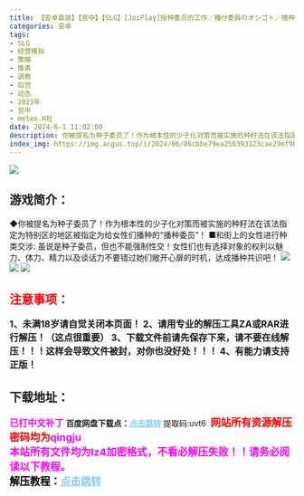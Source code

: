 ```yaml
---
title: 【安卓直装】【官中】【SLG】[JoiPlay]授种委员的工作／種付委員のオシゴト／播种委员会工作中
categories: 安卓
tags:
- SLG
- 经营模拟
- 策略
- 像素
- 调教
- 后宫
- 动态
- 2023年
- 官中
- meteo.H社
date: 2024-6-1 11:02:00
description: 你被提名为种子委员了！作为根本性的少子化对策而被实施的种籽法在该法指定为特别区的地区被指定为给女性们播种的“播种委员”！
index_img: https://img.acgus.top/i/2024/06/86cbbe79ea256393123cae29ef9bf4eb.webp
---
```

![](https://img.acgus.top/i/2024/06/86cbbe79ea256393123cae29ef9bf4eb.webp)
## 游戏简介：
◆你被提名为种子委员了！作为根本性的少子化对策而被实施的种籽法在该法指定为特别区的地区被指定为给女性们播种的“播种委员”！
■和街上的女性进行种类交涉: 
虽说是种子委员，但也不能强制性交！女性们也有选择对象的权利以魅力、体力、精力以及谈话力不要错过她们敞开心扉的时机，达成播种共识吧！
![](https://img.acgus.top/i/2024/06/5ce086f606fd5f0383b5f4e5183ecc89.webp)
![](https://img.acgus.top/i/2024/06/402ca5bc92e5e9d62b12692d77062712.webp)
![](https://img.acgus.top/i/2024/06/e56c512a4157a7a84f3c69ad99b67efc.webp)





## <font color=#FF0000 >注意事项：</font>
<font size=3><b>1、未满18岁请自觉关闭本页面！
2、请用专业的解压工具ZA或RAR进行解压！（这点很重要）
3、下载文件前请先保存下来，请不要在线解压！！！这样会导致文件被封，对你也没好处！！！
4、有能力请支持正版！</b></font>

## 下载地址：
<font color=#FF00FF size=3>**已打中文补丁**</font>
<b>百度网盘下载点：</b><a href="https://pan.baidu.com/s/1fz3CKIugOGYkF7e6FoaOFg?pwd=uvt6" style="color: #87CEEB;"><b>点击跳转</b></a> 提取码:uvt6
<a style="padding: 0" href="https://post.qingju.org/AD/"><img style="max-width:100%" src="https://img.acgus.top/i/2024/07/478f689b8021d8d499ab43d21acf137a.gif" alt=""></a>
<b><font color=#FF0000 size=4>网站所有资源解压密码均为</b></font><b><font color=#FF00FF size=4>qingju</font><font color=#FF0000 ></font></b><br><b><font color=#FF00FF size=4>本站所有文件均为lz4加密格式，不看必解压失败！！请务必阅读以下教程。</b></font><br><b><font color=#000 size=4>解压教程：</b><a href="https://post.qingju.org/tutorial/000/" style="color: #87CEEB;"><b>点击跳转</b></a>